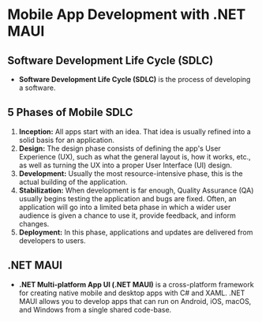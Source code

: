 # Mobile App Development with .NET MAUI

## Software Development Life Cycle (SDLC)
- **Software Development Life Cycle (SDLC)** is the process of developing a software.

## 5 Phases of Mobile SDLC
1. **Inception:** All apps start with an idea. That idea is usually refined into a solid basis for an application.
2. **Design:** The design phase consists of defining the app's User Experience (UX), such as what the general layout is, how it works, etc., as well as turning the UX into a proper User Interface (UI) design.
3. **Development:** Usually the most resource-intensive phase, this is the actual building of the application.
4. **Stabilization:** When development is far enough, Quality Assurance (QA) usually begins testing the application and bugs are fixed. Often, an application will go into a limited beta phase in which a wider user audience is given a chance to use it, provide feedback, and inform changes.
5. **Deployment:** In this phase, applications and updates are delivered from developers to users.

## .NET MAUI
- **.NET Multi-platform App UI (.NET MAUI)** is a cross-platform framework for creating native mobile and desktop apps with C# and XAML. .NET MAUI allows you to develop apps that can run on Android, iOS, macOS, and Windows from a single shared code-base.


